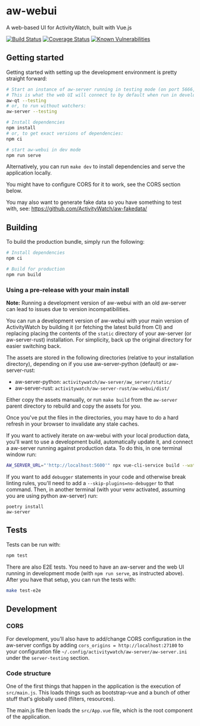 # aw-webui

A web-based UI for ActivityWatch, built with Vue.js

[![Build Status](https://github.com/ActivityWatch/aw-webui/workflows/Build/badge.svg)](https://github.com/ActivityWatch/aw-webui/actions)
[![Coverage Status](https://codecov.io/gh/ActivityWatch/aw-webui/branch/master/graph/badge.svg)](https://codecov.io/gh/ActivityWatch/aw-webui)
[![Known Vulnerabilities](https://snyk.io/test/github/ActivityWatch/aw-webui/badge.svg)](https://snyk.io/test/github/ActivityWatch/aw-webui)

## Getting started

Getting started with setting up the development environment is pretty straight forward:

```bash
# Start an instance of aw-server running in testing mode (on port 5666, with a separate database),
# This is what the web UI will connect to by default when run in development mode.
aw-qt --testing
# or, to run without watchers:
aw-server --testing

# Install dependencies
npm install
# or, to get exact versions of dependencies:
npm ci

# start aw-webui in dev mode
npm run serve
```

Alternatively, you can run `make dev` to install dependencies and serve the application locally.

You might have to configure CORS for it to work, see the CORS section below.

You may also want to generate fake data so you have something to test with, see: https://github.com/ActivityWatch/aw-fakedata/

## Building

To build the production bundle, simply run the following:

```bash
# Install dependencies
npm ci

# Build for production
npm run build
```

### Using a pre-release with your main install

**Note:** Running a development version of aw-webui with an old aw-server can lead to issues due to version incompatibilities.

You can run a development version of aw-webui with your main version of ActivityWatch by building it (or fetching the latest build from CI) and replacing placing the contents of the `static` directory of your aw-server (or aw-server-rust) installation. For simplicity, back up the original directory for easier switching back.

The assets are stored in the following directories (relative to your installation directory), depending on if you use aw-server-python (default) or aw-server-rust:

 - aw-server-python: `activitywatch/aw-server/aw_server/static/`
 - aw-server-rust: `activitywatch/aw-server-rust/aw-webui/dist/`

Either copy the assets manually, or run `make build` from the `aw-server` parent directory to rebuild and copy the assets for you.

Once you've put the files in the directories, you may have to do a hard refresh in your browser to invalidate any stale caches.

If you want to actively iterate on aw-webui with your local production data, you'll want to use a development build, automatically update it, and connect a aw-server running against production data. To do this, in one terminal window run:

```bash
AW_SERVER_URL="'http://localhost:5600'" npx vue-cli-service build --watch --dest=../aw_server/static
```

If you want to add `debugger` statements in your code and otherwise break linting rules, you'll need to add a `--skip-plugins=no-debugger` to that command. Then,  in another terminal (with your venv activated, assuming you are using python aw-server) run:

```shell
poetry install
aw-server
```

## Tests

Tests can be run with:

```bash
npm test
```

There are also E2E tests. You need to have an aw-server and the web UI running in development mode (with `npm run serve`, as instructed above). After you have that setup, you can run the tests with:

```bash
make test-e2e
```

## Development

### CORS

For development, you'll also have to add/change CORS configuration in the
aw-server configs by adding `cors_origins = http://localhost:27180` to your
configuration file `~/.config/activitywatch/aw-server/aw-server.ini` under the
`server-testing` section.

### Code structure

One of the first things that happen in the application is the execution of `src/main.js`. This loads things such as bootstrap-vue and a bunch of other stuff that's globally used (filters, resources).

The main.js file then loads the `src/App.vue` file, which is the root component of the application.
